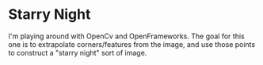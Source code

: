 Starry Night
============

I'm playing around with OpenCv and OpenFrameworks. The goal for this one is to extrapolate corners/features from the image, and use those points to construct a "starry night" sort of image.